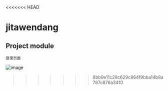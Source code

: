<<<<<<< HEAD
# jitawendang

## Project module
```
登录页面
```
![image](https://github.com/3812651/jitawendang/tree/master/src/assets/login.png)
>>>>>>> 8bb9e11c29c629c864f9bba14b8a787c876a3410

